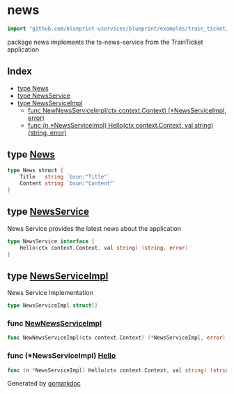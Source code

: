 <!-- Code generated by gomarkdoc. DO NOT EDIT -->

# news

```go
import "github.com/blueprint-uservices/blueprint/examples/train_ticket/workflow/news"
```

package news implements the ts\-news\-service from the TrainTicket application

## Index

- [type News](<#News>)
- [type NewsService](<#NewsService>)
- [type NewsServiceImpl](<#NewsServiceImpl>)
  - [func NewNewsServiceImpl\(ctx context.Context\) \(\*NewsServiceImpl, error\)](<#NewNewsServiceImpl>)
  - [func \(n \*NewsServiceImpl\) Hello\(ctx context.Context, val string\) \(string, error\)](<#NewsServiceImpl.Hello>)


<a name="News"></a>
## type [News](<https://github.com/blueprint-uservices/blueprint/blob/main/examples/train_ticket/workflow/news/data.go#L3-L6>)



```go
type News struct {
    Title   string `bson:"Title"`
    Content string `bson:"Content"`
}
```

<a name="NewsService"></a>
## type [NewsService](<https://github.com/blueprint-uservices/blueprint/blob/main/examples/train_ticket/workflow/news/newsService.go#L7-L9>)

News Service provides the latest news about the application

```go
type NewsService interface {
    Hello(ctx context.Context, val string) (string, error)
}
```

<a name="NewsServiceImpl"></a>
## type [NewsServiceImpl](<https://github.com/blueprint-uservices/blueprint/blob/main/examples/train_ticket/workflow/news/newsService.go#L12>)

News Service Implementation

```go
type NewsServiceImpl struct{}
```

<a name="NewNewsServiceImpl"></a>
### func [NewNewsServiceImpl](<https://github.com/blueprint-uservices/blueprint/blob/main/examples/train_ticket/workflow/news/newsService.go#L14>)

```go
func NewNewsServiceImpl(ctx context.Context) (*NewsServiceImpl, error)
```



<a name="NewsServiceImpl.Hello"></a>
### func \(\*NewsServiceImpl\) [Hello](<https://github.com/blueprint-uservices/blueprint/blob/main/examples/train_ticket/workflow/news/newsService.go#L18>)

```go
func (n *NewsServiceImpl) Hello(ctx context.Context, val string) (string, error)
```



Generated by [gomarkdoc](<https://github.com/princjef/gomarkdoc>)
